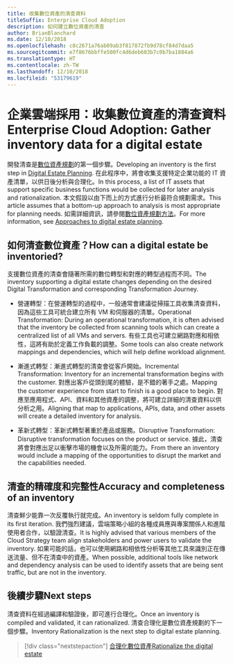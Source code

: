 ```yaml
---
title: 收集數位資產的清查資料
titleSuffix: Enterprise Cloud Adoption
description: 如何建立數位資產的清查
author: BrianBlanchard
ms.date: 12/10/2018
ms.openlocfilehash: c8c2671a76ab09ab3f817872fb9d78cf84d7daa5
ms.sourcegitcommit: e7f8676bbffe500fc4d6deb603b7c0b7ba1884a6
ms.translationtype: HT
ms.contentlocale: zh-TW
ms.lasthandoff: 12/10/2018
ms.locfileid: "53179619"
---
```

# <a name="enterprise-cloud-adoption-gather-inventory-data-for-a-digital-estate"></a><span data-ttu-id="3b854-103">企業雲端採用：收集數位資產的清查資料</span><span class="sxs-lookup"><span data-stu-id="3b854-103">Enterprise Cloud Adoption: Gather inventory data for a digital estate</span></span>

<span data-ttu-id="3b854-104">開發清查是[數位資產規劃](overview.md)的第一個步驟。</span><span class="sxs-lookup"><span data-stu-id="3b854-104">Developing an inventory is the first step in [Digital Estate Planning](overview.md).</span></span> <span data-ttu-id="3b854-105">在此程序中，將會收集支援特定企業功能的 IT 資產清單，以供日後分析與合理化。</span><span class="sxs-lookup"><span data-stu-id="3b854-105">In this process, a list of IT assets that support specific business functions would be collected for later analysis and rationalization.</span></span> <span data-ttu-id="3b854-106">本文假設以由下而上的方式進行分析最符合規劃需求。</span><span class="sxs-lookup"><span data-stu-id="3b854-106">This article assumes that a bottom-up approach to analysis is most appropriate for planning needs.</span></span> <span data-ttu-id="3b854-107">如需詳細資訊，請參閱[數位資產規劃方法](./approach.md)。</span><span class="sxs-lookup"><span data-stu-id="3b854-107">For more information, see [Approaches to digital estate planning](./approach.md).</span></span>

## <a name="how-can-a-digital-estate-be-inventoried"></a><span data-ttu-id="3b854-108">如何清查數位資產？</span><span class="sxs-lookup"><span data-stu-id="3b854-108">How can a digital estate be inventoried?</span></span>

<span data-ttu-id="3b854-109">支援數位資產的清查會隨著所需的數位轉型和對應的轉型過程而不同。</span><span class="sxs-lookup"><span data-stu-id="3b854-109">The inventory supporting a digital estate changes depending on the desired Digital Transformation and corresponding Transformation Journey.</span></span>

- <span data-ttu-id="3b854-110">營運轉型：在營運轉型的過程中，一般通常會建議從掃描工具收集清查資料，因為這些工具可統合建立所有 VM 和伺服器的清單。</span><span class="sxs-lookup"><span data-stu-id="3b854-110">Operational Transformation: During an operational transformation, it is often advised that the inventory be collected from scanning tools which can create a centralized list of all VMs and servers.</span></span> <span data-ttu-id="3b854-111">有些工具也可建立網路對應和相依性，這將有助於定義工作負載的調整。</span><span class="sxs-lookup"><span data-stu-id="3b854-111">Some tools can also create network mappings and dependencies, which will help define workload alignment.</span></span>

- <span data-ttu-id="3b854-112">漸進式轉型：漸進式轉型的清查會從客戶開始。</span><span class="sxs-lookup"><span data-stu-id="3b854-112">Incremental Transformation: Inventory for an incremental transformation begins with the customer.</span></span> <span data-ttu-id="3b854-113">對應出客戶從頭到尾的體驗，是不錯的著手之處。</span><span class="sxs-lookup"><span data-stu-id="3b854-113">Mapping the customer experience from start to finish is a good place to begin.</span></span> <span data-ttu-id="3b854-114">對應至應用程式、API、資料和其他資產的調整，將可建立詳細的清查資料以供分析之用。</span><span class="sxs-lookup"><span data-stu-id="3b854-114">Aligning that map to applications, APIs, data, and other assets will create a detailed inventory for analysis.</span></span>

- <span data-ttu-id="3b854-115">革新式轉型：革新式轉型著重於產品或服務。</span><span class="sxs-lookup"><span data-stu-id="3b854-115">Disruptive Transformation: Disruptive transformation focuses on the product or service.</span></span> <span data-ttu-id="3b854-116">據此，清查將會對應出足以衝擊市場的機會以及所需的能力。</span><span class="sxs-lookup"><span data-stu-id="3b854-116">From there an inventory would include a mapping of the opportunities to disrupt the market and the capabilities needed.</span></span>

## <a name="accuracy-and-completeness-of-an-inventory"></a><span data-ttu-id="3b854-117">清查的精確度和完整性</span><span class="sxs-lookup"><span data-stu-id="3b854-117">Accuracy and completeness of an inventory</span></span>

<span data-ttu-id="3b854-118">清查鮮少能靠一次反覆執行就完成。</span><span class="sxs-lookup"><span data-stu-id="3b854-118">An inventory is seldom fully complete in its first iteration.</span></span> <span data-ttu-id="3b854-119">我們強烈建議，雲端策略小組的各種成員應與專案關係人和進階使用者合作，以驗證清查。</span><span class="sxs-lookup"><span data-stu-id="3b854-119">It is highly advised that various members of the Cloud Strategy team align stakeholders and power users to validate the inventory.</span></span> <span data-ttu-id="3b854-120">如果可能的話，也可以使用網路和相依性分析等其他工具來識別正在傳送流量、但不在清查中的資產。</span><span class="sxs-lookup"><span data-stu-id="3b854-120">When possible, additional tools like network and dependency analysis can be used to identify assets that are being sent traffic, but are not in the inventory.</span></span>

## <a name="next-steps"></a><span data-ttu-id="3b854-121">後續步驟</span><span class="sxs-lookup"><span data-stu-id="3b854-121">Next steps</span></span>

<span data-ttu-id="3b854-122">清查資料在經過編譯和驗證後，即可進行合理化。</span><span class="sxs-lookup"><span data-stu-id="3b854-122">Once an inventory is compiled and validated, it can rationalized.</span></span> <span data-ttu-id="3b854-123">清查合理化是數位資產規劃的下一個步驟。</span><span class="sxs-lookup"><span data-stu-id="3b854-123">Inventory Rationalization is the next step to digital estate planning.</span></span>

> [!div class="nextstepaction"]
> [<span data-ttu-id="3b854-124">合理化數位資產</span><span class="sxs-lookup"><span data-stu-id="3b854-124">Rationalize the digital estate</span></span>](rationalize.md)